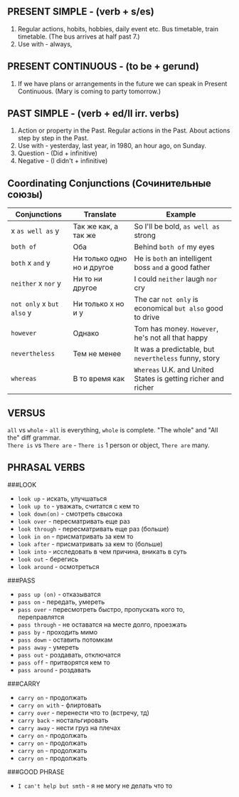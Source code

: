 PRESENT SIMPLE - (verb + s/es)
------------------------------
1. Regular actions, hobits, hobbies, daily event etc. 
   Bus timetable, train timetable. 
   (The bus arrives at half past 7.)
2. Use with - always,

PRESENT CONTINUOUS - (to be + gerund)
-------------------------------------
1. If we have plans or arrangements in the future we can speak in Present Continuous. 
   (Mary is coming to party tomorrow.)

PAST SIMPLE - (verb + ed/II irr. verbs)
---------------------------------------
1. Action or property in the Past. Regular actions in the Past. 
   About actions step by step in the Past.
2. Use with - yesterday, last year, in 1980, an hour ago, on Sunday.
3. Question - (Did + infinitive)
4. Negative - (I didn't + infinitive)

Coordinating Conjunctions (Сочинительные союзы)
-----------------------------------------------
| Conjunctions              | Translate                  | Example                                                       |
| --------------------------|----------------------------| --------------------------------------------------------------|
|  x `as well as` y         | Так же как, а так же       | So I'll be bold, `as well as` strong                          |
| `both of`                 | Оба                        | Behind `both of` my eyes                                      |
| `both` x `and` y          | Ни только одно но и другое | He is `both` an intelligent boss `and` a good father          | 
| `neither` x `nor` y       | Ни то ни другое            | I could `neither` laugh `nor` cry                             |
| `not only` x `but also` y | Ни только x но и y         | The car `not only` is economical `but also` good to drive     |  
| `however`                 | Однако                     | Tom has money. `However`, he's not all that happy             |   
| `nevertheless`            | Тем не менее               | It was a predictable, but `nevertheless` funny, story         |
| `whereas`                 | В то время как             | `Whereas` U.K. and United States is getting richer and richer |

VERSUS
------
`all` vs `whole` - `all` is everything, `whole` is complete. "The whole" and "All the" diff grammar. </br>
`There is` vs `There are` - `There is` 1 person or object, `There are` many. </br>

PHRASAL VERBS
-------------
###LOOK
+ `look up` - искать, улучшаться
+ `look up to` - уважать, считатся с кем то
+ `look down(on)` - смотреть свысока
+ `look over` - пересматривать еще раз
+ `look through` - пересматривать еще раз (больше)
+ `look in on` - присматривать за кем то
+ `look after` - присматривать за кем то (больше)
+ `look into` - исследовать в чем причина, вникать в суть
+ `look out` - берегись
+ `look around` - осмотреться

###PASS
+ `pass up (on)` - отказыватся
+ `pass on` - передать, умереть
+ `pass over` - пересмотреть быстро, пропускать кого то, переправлятся
+ `pass through` - не оставатся на месте долго, проезжать
+ `pass by` - проходить мимо
+ `pass down` - оставить потомкам
+ `pass away` - умереть
+ `pass out` - роздавать, отключатся
+ `pass off` - притворятся кем то
+ `pass around` - роздавать

###CARRY
+ `carry on` - продолжать
+ `carry on with` - флиртовать
+ `carry over` - перенести что то (встречу, тд)
+ `carry back` - ностальгировать
+ `carry away` - нести груз на плечах
+ `carry on` - продолжать
+ `carry on` - продолжать
+ `carry on` - продолжать
+ `carry on` - продолжать


###GOOD PHRASE
+ `I can't help but smth` - я не могу не делать что то

